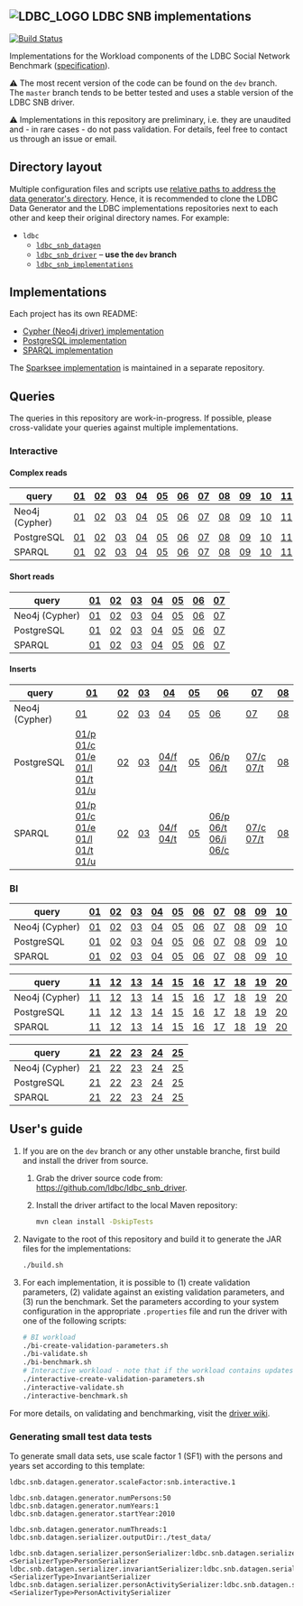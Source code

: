 ![LDBC_LOGO](https://raw.githubusercontent.com/wiki/ldbc/ldbc_snb_datagen/images/ldbc-logo.png)
LDBC SNB implementations
------------------------

[![Build Status](https://travis-ci.org/ldbc/ldbc_snb_implementations.svg?branch=master)](https://travis-ci.org/ldbc/ldbc_snb_implementations)

Implementations for the Workload components of the LDBC Social Network Benchmark ([specification](https://ldbc.github.io/ldbc_snb_docs/)).

:warning: The most recent version of the code can be found on the `dev` branch. The `master` branch tends to be better tested and uses a stable version of the LDBC SNB driver.

:warning: Implementations in this repository are preliminary, i.e. they are unaudited and - in rare cases - do not pass validation. For details, feel free to contact us through an issue or email.

## Directory layout

Multiple configuration files and scripts use [relative paths to address the data generator's directory](https://github.com/ldbc/ldbc_snb_implementations/search?q=ldbc_snb_datagen). Hence, it is recommended to clone the LDBC Data Generator and the LDBC implementations repositories next to each other and keep their original directory names. For example:

* `ldbc`
  * [`ldbc_snb_datagen`](https://github.com/ldbc/ldbc_snb_datagen)
  * [`ldbc_snb_driver`](https://github.com/ldbc/ldbc_snb_driver) – **use the `dev` branch**
  * [`ldbc_snb_implementations`](https://github.com/ldbc/ldbc_snb_implementations/)

## Implementations

Each project has its own README:

* [Cypher (Neo4j driver) implementation](cypher/)
* [PostgreSQL implementation](postgres/)
* [SPARQL implementation](sparql/)

The [Sparksee implementation](https://github.com/DAMA-UPC/ldbc-sparksee) is maintained in a separate repository.

## Queries

The queries in this repository are work-in-progress. If possible, please cross-validate your queries against multiple implementations.

### Interactive

#### Complex reads

| query          | [01](https://ldbc.github.io/ldbc_snb_docs_snapshot/interactive-complex-read-01.pdf) | [02](https://ldbc.github.io/ldbc_snb_docs_snapshot/interactive-complex-read-02.pdf) | [03](https://ldbc.github.io/ldbc_snb_docs_snapshot/interactive-complex-read-03.pdf) | [04](https://ldbc.github.io/ldbc_snb_docs_snapshot/interactive-complex-read-04.pdf) | [05](https://ldbc.github.io/ldbc_snb_docs_snapshot/interactive-complex-read-05.pdf) | [06](https://ldbc.github.io/ldbc_snb_docs_snapshot/interactive-complex-read-06.pdf) | [07](https://ldbc.github.io/ldbc_snb_docs_snapshot/interactive-complex-read-07.pdf) | [08](https://ldbc.github.io/ldbc_snb_docs_snapshot/interactive-complex-read-08.pdf) | [09](https://ldbc.github.io/ldbc_snb_docs_snapshot/interactive-complex-read-09.pdf) | [10](https://ldbc.github.io/ldbc_snb_docs_snapshot/interactive-complex-read-10.pdf) | [11](https://ldbc.github.io/ldbc_snb_docs_snapshot/interactive-complex-read-11.pdf) | [12](https://ldbc.github.io/ldbc_snb_docs_snapshot/interactive-complex-read-12.pdf) | [13](https://ldbc.github.io/ldbc_snb_docs_snapshot/interactive-complex-read-13.pdf) | [14](https://ldbc.github.io/ldbc_snb_docs_snapshot/interactive-complex-read-14.pdf) |
| -------------- | --- | --- | --- | --- | --- | --- | --- | --- | --- | --- | --- | --- | --- | --- |
| Neo4j (Cypher) | [01](cypher/queries/interactive-complex-1.cypher) | [02](cypher/queries/interactive-complex-2.cypher) | [03](cypher/queries/interactive-complex-3.cypher) | [04](cypher/queries/interactive-complex-4.cypher) | [05](cypher/queries/interactive-complex-5.cypher) | [06](cypher/queries/interactive-complex-6.cypher) | [07](cypher/queries/interactive-complex-7.cypher) | [08](cypher/queries/interactive-complex-8.cypher) | [09](cypher/queries/interactive-complex-9.cypher) | [10](cypher/queries/interactive-complex-10.cypher) | [11](cypher/queries/interactive-complex-11.cypher) | [12](cypher/queries/interactive-complex-12.cypher) | [13](cypher/queries/interactive-complex-13.cypher) | [14](cypher/queries/interactive-complex-14.cypher) |
| PostgreSQL     | [01](postgres/queries/interactive-complex-1.sql)  | [02](postgres/queries/interactive-complex-2.sql)  | [03](postgres/queries/interactive-complex-3.sql)  | [04](postgres/queries/interactive-complex-4.sql)  | [05](postgres/queries/interactive-complex-5.sql)  | [06](postgres/queries/interactive-complex-6.sql)  | [07](postgres/queries/interactive-complex-7.sql)  | [08](postgres/queries/interactive-complex-8.sql)  | [09](postgres/queries/interactive-complex-9.sql)  | [10](postgres/queries/interactive-complex-10.sql)  | [11](postgres/queries/interactive-complex-11.sql)  | [12](postgres/queries/interactive-complex-12.sql)  | [13](postgres/queries/interactive-complex-13.sql)  | [14](postgres/queries/interactive-complex-14.sql)  |
| SPARQL         | [01](sparql/queries/interactive-complex-1.sparql) | [02](sparql/queries/interactive-complex-2.sparql) | [03](sparql/queries/interactive-complex-3.sparql) | [04](sparql/queries/interactive-complex-4.sparql) | [05](sparql/queries/interactive-complex-5.sparql) | [06](sparql/queries/interactive-complex-6.sparql) | [07](sparql/queries/interactive-complex-7.sparql) | [08](sparql/queries/interactive-complex-8.sparql) | [09](sparql/queries/interactive-complex-9.sparql) | [10](sparql/queries/interactive-complex-10.sparql) | [11](sparql/queries/interactive-complex-11.sparql) | [12](sparql/queries/interactive-complex-12.sparql) | [13](sparql/queries/interactive-complex-13.sparql) | [14](sparql/queries/interactive-complex-14.sparql) |

#### Short reads

| query          | [01](https://ldbc.github.io/ldbc_snb_docs_snapshot/interactive-short-read-01.pdf) | [02](https://ldbc.github.io/ldbc_snb_docs_snapshot/interactive-short-read-02.pdf) | [03](https://ldbc.github.io/ldbc_snb_docs_snapshot/interactive-short-read-03.pdf) | [04](https://ldbc.github.io/ldbc_snb_docs_snapshot/interactive-short-read-04.pdf) | [05](https://ldbc.github.io/ldbc_snb_docs_snapshot/interactive-short-read-05.pdf) | [06](https://ldbc.github.io/ldbc_snb_docs_snapshot/interactive-short-read-06.pdf) | [07](https://ldbc.github.io/ldbc_snb_docs_snapshot/interactive-short-read-07.pdf) |
| -------------- | --- | --- | --- | --- | --- | --- | --- |
| Neo4j (Cypher) | [01](cypher/queries/interactive-short-1.cypher) | [02](cypher/queries/interactive-short-2.cypher) | [03](cypher/queries/interactive-short-3.cypher) | [04](cypher/queries/interactive-short-4.cypher) | [05](cypher/queries/interactive-short-5.cypher) | [06](cypher/queries/interactive-short-6.cypher) | [07](cypher/queries/interactive-short-7.cypher) |
| PostgreSQL     | [01](postgres/queries/interactive-short-1.sql)  | [02](postgres/queries/interactive-short-2.sql)  | [03](postgres/queries/interactive-short-3.sql)  | [04](postgres/queries/interactive-short-4.sql)  | [05](postgres/queries/interactive-short-5.sql)  | [06](postgres/queries/interactive-short-6.sql)  | [07](postgres/queries/interactive-short-7.sql)  |
| SPARQL         | [01](sparql/queries/interactive-short-1.sparql) | [02](sparql/queries/interactive-short-2.sparql) | [03](sparql/queries/interactive-short-3.sparql) | [04](sparql/queries/interactive-short-4.sparql) | [05](sparql/queries/interactive-short-5.sparql) | [06](sparql/queries/interactive-short-6.sparql) | [07](sparql/queries/interactive-short-7.sparql) |

#### Inserts

| query          | [01](https://ldbc.github.io/ldbc_snb_docs_snapshot/interactive-insert-01.pdf) | [02](https://ldbc.github.io/ldbc_snb_docs_snapshot/interactive-insert-02.pdf) | [03](https://ldbc.github.io/ldbc_snb_docs_snapshot/interactive-insert-03.pdf) | [04](https://ldbc.github.io/ldbc_snb_docs_snapshot/interactive-insert-04.pdf) | [05](https://ldbc.github.io/ldbc_snb_docs_snapshot/interactive-insert-05.pdf) | [06](https://ldbc.github.io/ldbc_snb_docs_snapshot/interactive-insert-06.pdf) | [07](https://ldbc.github.io/ldbc_snb_docs_snapshot/interactive-insert-07.pdf) | [08](https://ldbc.github.io/ldbc_snb_docs_snapshot/interactive-insert-08.pdf) |
| -------------- | --- | --- | --- | --- | --- | --- | --- | --- |
| Neo4j (Cypher) | [01](cypher/queries/interactive-update-1.cypher) | [02](cypher/queries/interactive-update-2.cypher) | [03](cypher/queries/interactive-update-3.cypher) | [04](cypher/queries/interactive-update-4.cypher) | [05](cypher/queries/interactive-update-5.cypher) | [06](cypher/queries/interactive-update-6.cypher) | [07](cypher/queries/interactive-update-7.cypher) | [08](cypher/queries/interactive-update-8.cypher) |
| PostgreSQL     | [01/p](postgres/queries/interactive-update-1-add-person.sql) [01/c](postgres/queries/interactive-update-1-add-person-companies.sql) [01/e](postgres/queries/interactive-update-1-add-person-emails.sql) [01/l](postgres/queries/interactive-update-1-add-person-languages.sql) [01/t](postgres/queries/interactive-update-1-add-person-tags.sql) [01/u](postgres/queries/interactive-update-1-add-person-universities.sql) | [02](postgres/queries/interactive-update-2.sql) | [03](postgres/queries/interactive-update-3.sql) | [04/f](postgres/queries/interactive-update-4-add-forum.sql) [04/t](postgres/queries/interactive-update-4-add-forum-tags.sql) | [05](postgres/queries/interactive-update-5.sql) | [06/p](postgres/queries/interactive-update-6-add-post.sql) [06/t](postgres/queries/interactive-update-6-add-post-tags.sql) | [07/c](postgres/queries/interactive-update-7-add-comment.sql) [07/t](postgres/queries/interactive-update-7-add-comment-tags.sql) | [08](postgres/queries/interactive-update-8.sql) |
| SPARQL         | [01/p](sparql/queries/interactive-update-1-add-person.sparql) [01/c](sparql/queries/interactive-update-1-add-person-companies.sparql) [01/e](sparql/queries/interactive-update-1-add-person-emails.sparql) [01/l](sparql/queries/interactive-update-1-add-person-languages.sparql) [01/t](sparql/queries/interactive-update-1-add-person-tags.sparql) [01/u](sparql/queries/interactive-update-1-add-person-universities.sparql) | [02](sparql/queries/interactive-update-2.sparql) | [03](sparql/queries/interactive-update-3.sparql) | [04/f](sparql/queries/interactive-update-4-add-forum.sparql) [04/t](sparql/queries/interactive-update-4-add-forum-tags.sparql) | [05](sparql/queries/interactive-update-5.sparql) | [06/p](sparql/queries/interactive-update-6-add-post.sparql) [06/t](sparql/queries/interactive-update-6-add-post-tags.sparql) [06/i](sparql/queries/interactive-update-6-add-post-imagefile.sparql) [06/c](sparql/queries/interactive-update-6-add-post-content.sparql) | [07/c](sparql/queries/interactive-update-7-add-comment.sparql) [07/t](sparql/queries/interactive-update-7-add-comment-tags.sparql) | [08](sparql/queries/interactive-update-8.sparql) |

### BI

| query          | [01](https://ldbc.github.io/ldbc_snb_docs_snapshot/bi-read-01.pdf) | [02](https://ldbc.github.io/ldbc_snb_docs_snapshot/bi-read-02.pdf) | [03](https://ldbc.github.io/ldbc_snb_docs_snapshot/bi-read-03.pdf) | [04](https://ldbc.github.io/ldbc_snb_docs_snapshot/bi-read-04.pdf) | [05](https://ldbc.github.io/ldbc_snb_docs_snapshot/bi-read-05.pdf) | [06](https://ldbc.github.io/ldbc_snb_docs_snapshot/bi-read-06.pdf) | [07](https://ldbc.github.io/ldbc_snb_docs_snapshot/bi-read-07.pdf) | [08](https://ldbc.github.io/ldbc_snb_docs_snapshot/bi-read-08.pdf) | [09](https://ldbc.github.io/ldbc_snb_docs_snapshot/bi-read-09.pdf) | [10](https://ldbc.github.io/ldbc_snb_docs_snapshot/bi-read-10.pdf) |
| -------------- | --- | --- | --- | --- | --- | --- | --- | --- | --- | --- |
| Neo4j (Cypher) | [01](cypher/queries/bi-1.cypher) | [02](cypher/queries/bi-2.cypher) | [03](cypher/queries/bi-3.cypher) | [04](cypher/queries/bi-4.cypher) | [05](cypher/queries/bi-5.cypher) | [06](cypher/queries/bi-6.cypher) | [07](cypher/queries/bi-7.cypher) | [08](cypher/queries/bi-8.cypher) | [09](cypher/queries/bi-9.cypher) | [10](cypher/queries/bi-10.cypher) |
| PostgreSQL     | [01](postgres/queries/bi-1.sql)  | [02](postgres/queries/bi-2.sql)  | [03](postgres/queries/bi-3.sql)  | [04](postgres/queries/bi-4.sql)  | [05](postgres/queries/bi-5.sql)  | [06](postgres/queries/bi-6.sql)  | [07](postgres/queries/bi-7.sql)  | [08](postgres/queries/bi-8.sql)  | [09](postgres/queries/bi-9.sql)  | [10](postgres/queries/bi-10.sql)  |
| SPARQL         | [01](sparql/queries/bi-1.sparql) | [02](sparql/queries/bi-2.sparql) | [03](sparql/queries/bi-3.sparql) | [04](sparql/queries/bi-4.sparql) | [05](sparql/queries/bi-5.sparql) | [06](sparql/queries/bi-6.sparql) | [07](sparql/queries/bi-7.sparql) | [08](sparql/queries/bi-8.sparql) | [09](sparql/queries/bi-9.sparql) | [10](sparql/queries/bi-10.sparql) |

| query          | [11](https://ldbc.github.io/ldbc_snb_docs_snapshot/bi-read-11.pdf) | [12](https://ldbc.github.io/ldbc_snb_docs_snapshot/bi-read-12.pdf) | [13](https://ldbc.github.io/ldbc_snb_docs_snapshot/bi-read-13.pdf) | [14](https://ldbc.github.io/ldbc_snb_docs_snapshot/bi-read-14.pdf) | [15](https://ldbc.github.io/ldbc_snb_docs_snapshot/bi-read-15.pdf) | [16](https://ldbc.github.io/ldbc_snb_docs_snapshot/bi-read-16.pdf) | [17](https://ldbc.github.io/ldbc_snb_docs_snapshot/bi-read-17.pdf) | [18](https://ldbc.github.io/ldbc_snb_docs_snapshot/bi-read-18.pdf) | [19](https://ldbc.github.io/ldbc_snb_docs_snapshot/bi-read-19.pdf) | [20](https://ldbc.github.io/ldbc_snb_docs_snapshot/bi-read-20.pdf) |
| -------------- | --- | --- | --- | --- | --- | --- | --- | --- | --- | --- |
| Neo4j (Cypher) | [11](cypher/queries/bi-11.cypher) | [12](cypher/queries/bi-12.cypher) | [13](cypher/queries/bi-13.cypher) | [14](cypher/queries/bi-14.cypher) | [15](cypher/queries/bi-15.cypher) | [16](cypher/queries/bi-16.cypher) | [17](cypher/queries/bi-17.cypher) | [18](cypher/queries/bi-18.cypher) | [19](cypher/queries/bi-19.cypher) | [20](cypher/queries/bi-20.cypher) |
| PostgreSQL     | [11](postgres/queries/bi-11.sql)  | [12](postgres/queries/bi-12.sql)  | [13](postgres/queries/bi-13.sql)  | [14](postgres/queries/bi-14.sql)  | [15](postgres/queries/bi-15.sql)  | [16](postgres/queries/bi-16.sql)  | [17](postgres/queries/bi-17.sql)  | [18](postgres/queries/bi-18.sql)  | [19](postgres/queries/bi-19.sql)  | [20](postgres/queries/bi-20.sql)  |
| SPARQL         | [11](sparql/queries/bi-11.sparql) | [12](sparql/queries/bi-12.sparql) | [13](sparql/queries/bi-13.sparql) | [14](sparql/queries/bi-14.sparql) | [15](sparql/queries/bi-15.sparql) | [16](sparql/queries/bi-16.sparql) | [17](sparql/queries/bi-17.sparql) | [18](sparql/queries/bi-18.sparql) | [19](sparql/queries/bi-19.sparql) | [20](sparql/queries/bi-20.sparql) |

| query          | [21](https://ldbc.github.io/ldbc_snb_docs_snapshot/bi-read-21.pdf) | [22](https://ldbc.github.io/ldbc_snb_docs_snapshot/bi-read-22.pdf) | [23](https://ldbc.github.io/ldbc_snb_docs_snapshot/bi-read-23.pdf) | [24](https://ldbc.github.io/ldbc_snb_docs_snapshot/bi-read-24.pdf) | [25](https://ldbc.github.io/ldbc_snb_docs_snapshot/bi-read-25.pdf) |
| -------------- | --- | --- | --- | --- | --- |
| Neo4j (Cypher) | [21](cypher/queries/bi-21.cypher) | [22](cypher/queries/bi-22.cypher) | [23](cypher/queries/bi-23.cypher) | [24](cypher/queries/bi-24.cypher) | [25](cypher/queries/bi-25.cypher) |
| PostgreSQL     | [21](postgres/queries/bi-21.sql)  | [22](postgres/queries/bi-22.sql)  | [23](postgres/queries/bi-23.sql)  | [24](postgres/queries/bi-24.sql)  | [25](postgres/queries/bi-25.sql)  |
| SPARQL         | [21](sparql/queries/bi-21.sparql) | [22](sparql/queries/bi-22.sparql) | [23](sparql/queries/bi-23.sparql) | [24](sparql/queries/bi-24.sparql) | [25](sparql/queries/bi-25.sparql) |


## User's guide

1. If you are on the `dev` branch or any other unstable branche, first build and install the driver from source.

    1. Grab the driver source code from: https://github.com/ldbc/ldbc_snb_driver.
    2. Install the driver artifact to the local Maven repository:

        ```bash
        mvn clean install -DskipTests
        ```

2. Navigate to the root of this repository and build it to generate the JAR files for the implementations:

   ```bash
   ./build.sh
   ```

3. For each implementation, it is possible to (1) create validation parameters, (2) validate against an existing validation parameters, and (3) run the benchmark. Set the parameters according to your system configuration in the appropriate `.properties` file and run the driver with one of the following scripts:

   ```bash
   # BI workload
   ./bi-create-validation-parameters.sh
   ./bi-validate.sh
   ./bi-benchmark.sh
   # Interactive workload - note that if the workload contains updates, the database needs to be re-loaded between steps
   ./interactive-create-validation-parameters.sh
   ./interactive-validate.sh
   ./interactive-benchmark.sh
   ```

For more details, on validating and benchmarking, visit the [driver wiki](https://github.com/ldbc/ldbc_snb_driver/wiki).

### Generating small test data tests

To generate small data sets, use scale factor 1 (SF1) with the persons and years set according to this template:

```
ldbc.snb.datagen.generator.scaleFactor:snb.interactive.1

ldbc.snb.datagen.generator.numPersons:50
ldbc.snb.datagen.generator.numYears:1
ldbc.snb.datagen.generator.startYear:2010

ldbc.snb.datagen.generator.numThreads:1
ldbc.snb.datagen.serializer.outputDir:./test_data/

ldbc.snb.datagen.serializer.personSerializer:ldbc.snb.datagen.serializer.snb.interactive.<SerializerType>PersonSerializer
ldbc.snb.datagen.serializer.invariantSerializer:ldbc.snb.datagen.serializer.snb.interactive.<SerializerType>InvariantSerializer
ldbc.snb.datagen.serializer.personActivitySerializer:ldbc.snb.datagen.serializer.snb.interactive.<SerializerType>PersonActivitySerializer
```
